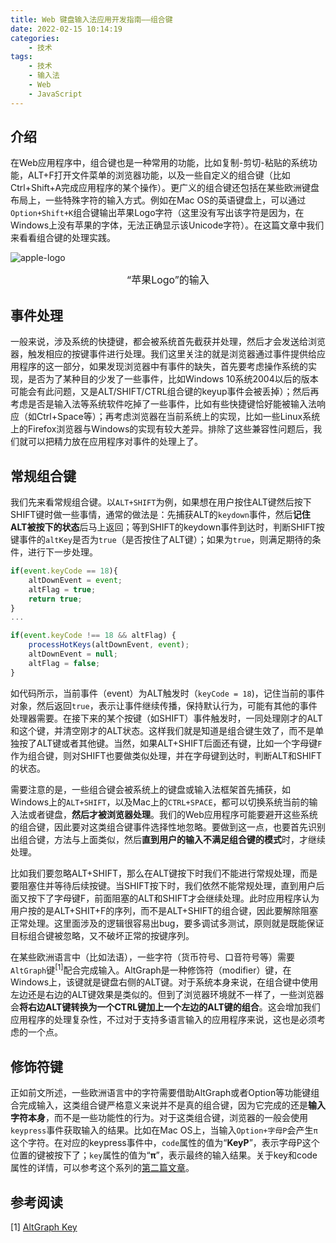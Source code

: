 ```yaml
---
title: Web 键盘输入法应用开发指南——组合键
date: 2022-02-15 10:14:19
categories:
    - 技术
tags: 
    - 技术
    - 输入法
    - Web
    - JavaScript
---
```


## 介绍
在Web应用程序中，组合键也是一种常用的功能，比如复制-剪切-粘贴的系统功能，ALT+F打开文件菜单的浏览器功能，以及一些自定义的组合键（比如Ctrl+Shift+A完成应用程序的某个操作）。更广义的组合键还包括在某些欧洲键盘布局上，一些特殊字符的输入方式。例如在Mac OS的英语键盘上，可以通过`Option+Shift+K`组合键输出苹果Logo字符（这里没有写出该字符是因为，在Windows上没有苹果的字体，无法正确显示该Unicode字符）。在这篇文章中我们来看看组合键的处理实践。

![apple-logo](apple-logo.jpeg)
<center><div style="font-size:16px;">“苹果Logo”的输入</div></center>
<!--more-->

## 事件处理
一般来说，涉及系统的快捷键，都会被系统首先截获并处理，然后才会发送给浏览器，触发相应的按键事件进行处理。我们这里关注的就是浏览器通过事件提供给应用程序的这一部分，如果发现浏览器中有事件的缺失，首先要考虑操作系统的实现，是否为了某种目的少发了一些事件，比如Windows 10系统2004以后的版本可能会有此问题，又是ALT/SHIFT/CTRL组合键的keyup事件会被丢掉）；然后再考虑是否是输入法等系统软件吃掉了一些事件，比如有些快捷键恰好能被输入法响应（如Ctrl+Space等）；再考虑浏览器在当前系统上的实现，比如一些Linux系统上的Firefox浏览器与Windows的实现有较大差异。排除了这些兼容性问题后，我们就可以把精力放在应用程序对事件的处理上了。

## 常规组合键
我们先来看常规组合键。以`ALT+SHIFT`为例，如果想在用户按住ALT键然后按下SHIFT键时做一些事情，通常的做法是：先捕获ALT的`keydown`事件，然后**记住ALT被按下的状态**后马上返回；等到SHIFT的keydown事件到达时，判断SHIFT按键事件的`altKey`是否为`true`（是否按住了ALT键）；如果为`true`，则满足期待的条件，进行下一步处理。

``` javascript
if(event.keyCode == 18){
    altDownEvent = event;
    altFlag = true;
    return true;
}
...

if(event.keyCode !== 18 && altFlag) {
    processHotKeys(altDownEvent, event);
    altDownEvent = null;
    altFlag = false;
}
```
如代码所示，当前事件（event）为ALT触发时（`keyCode = 18`)，记住当前的事件对象，然后返回`true`，表示让事件继续传播，保持默认行为，可能有其他的事件处理器需要。在接下来的某个按键（如SHIFT）事件触发时，一同处理刚才的ALT和这个键，并清空刚才的ALT状态。这样我们就是知道是组合键生效了，而不是单独按了ALT键或者其他键。当然，如果ALT+SHIFT后面还有键，比如一个字母键`F`作为组合键，则对SHIFT也要做类似处理，并在字母键到达时，判断ALT和SHIFT的状态。

需要注意的是，一些组合键会被系统上的键盘或输入法框架首先捕获，如Windows上的`ALT+SHIFT`，以及Mac上的`CTRL+SPACE`，都可以切换系统当前的输入法或者键盘，**然后才被浏览器处理**。我们的Web应用程序可能要避开这些系统的组合键，因此要对这类组合键事件选择性地忽略。要做到这一点，也要首先识别出组合键，方法与上面类似，然后**直到用户的输入不满足组合键的模式**时，才继续处理。

比如我们要忽略ALT+SHIFT，那么在ALT键按下时我们不能进行常规处理，而是要阻塞住并等待后续按键。当SHIFT按下时，我们依然不能常规处理，直到用户后面又按下了字母键F，前面阻塞的ALT和SHIFT才会继续处理。此时应用程序认为用户按的是ALT+SHIT+F的序列，而不是ALT+SHIFT的组合键，因此要解除阻塞正常处理。这里面涉及的逻辑很容易出bug，要多调试多测试，原则就是既能保证目标组合键被忽略，又不破坏正常的按键序列。

在某些欧洲语言中（比如法语），一些字符（货币符号、口音符号等）需要`AltGraph`键<sup>[1]</sup>配合完成输入。AltGraph是一种修饰符（modifier）键，在Windows上，该键就是键盘右侧的ALT键。对于系统本身来说，在组合键中使用左边还是右边的ALT键效果是类似的。但到了浏览器环境就不一样了，一些浏览器会**将右边ALT键转换为一个CTRL键加上一个左边的ALT键的组合**。这会增加我们应用程序的处理复杂性，不过对于支持多语言输入的应用程序来说，这也是必须考虑的一个点。

## 修饰符键
正如前文所述，一些欧洲语言中的字符需要借助AltGraph或者Option等功能键组合完成输入，这类组合键严格意义来说并不是真的组合键，因为它完成的还是**输入字符本身**，而不是一些功能性的行为。对于这类组合键，浏览器的一般会使用`keypress`事件获取输入的结果。比如在Mac OS上，当输入`Option+字母P`会产生`π`这个字符。在对应的keypress事件中，`code`属性的值为“**KeyP**”，表示字母P这个位置的键被按下了；`key`属性的值为“**π**”，表示最终的输入结果。关于key和code属性的详情，可以参考这个系列的[第二篇文章](https://zesi.tech/2022/01/07/web-kbime-dev-guide-2/)。

## 参考阅读
[1] [AltGraph Key](https://en.wikipedia.org/wiki/AltGr_key)